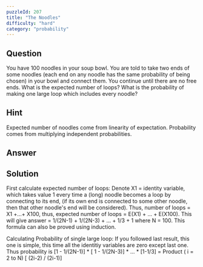 ```yaml
---
puzzleId: 207
title: "The Noodles"
difficulty: "hard"
category: "probability"
---
```


## Question
You have 100 noodles in your soup bowl. You are told to take two ends of some noodles (each end on any noodle has the same probability of being chosen) in your bowl and connect them. You continue until there are no free ends. What is the expected number of loops? What is the probability of making one large loop which includes every noodle? 

## Hint
Expected number of noodles come from linearity of expectation. Probability comes from multiplying independent probabilities.

## Answer


## Solution
First calculate expected number of loops:
Denote X1 = identity variable, which takes value 1 every time a (long) noodle becomes a loop by connecting to its end, (if its own end is connected to some other noodle, then that other noodle's end will be considered). Thus, number of loops = X1 +...+ X100, thus, expected number of loops = E(X1) + ... + E(X100). This will give answer = 1/(2N-1) + 1/(2N-3) + ... + 1/3 + 1
where N = 100. This formula can also be proved using induction.

Calculating Probability of single large loop:
If you followed last result, this one is simple, this time all the identitiy variables are zero except last one. Thus probability is [1 - 1/(2N-1)] * [ 1 - 1/(2N-3)] * ... * [1-1/3]
= Product ( i = 2 to N) [ (2i-2) / (2i-1)]
